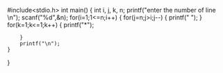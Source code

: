 #include<stdio.h>
int main() {
    int i, j, k, n;
    printf("enter the number of line \n");
    scanf("%d",&n);
    for(i=1;1<=n;i++)
    {
        for(j=n;j>i;j--)
        {
            printf(" ");
        }
        for(k=1;k<=1;k++)
        {
            printf("*");
        
        }
        printf("\n");
    }
}
